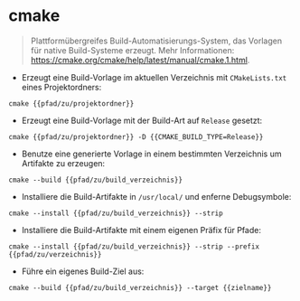 # cmake

> Plattformübergreifes Build-Automatisierungs-System, das Vorlagen für native Build-Systeme erzeugt.
> Mehr Informationen: <https://cmake.org/cmake/help/latest/manual/cmake.1.html>.

- Erzeugt eine Build-Vorlage im aktuellen Verzeichnis mit `CMakeLists.txt` eines Projektordners:

`cmake {{pfad/zu/projektordner}}`

- Erzeugt eine Build-Vorlage mit der Build-Art auf `Release` gesetzt:

`cmake {{pfad/zu/projektordner}} -D {{CMAKE_BUILD_TYPE=Release}}`

- Benutze eine generierte Vorlage in einem bestimmten Verzeichnis um Artifakte zu erzeugen:

`cmake --build {{pfad/zu/build_verzeichnis}}`

- Installiere die Build-Artifakte in `/usr/local/` und enferne Debugsymbole:

`cmake --install {{pfad/zu/build_verzeichnis}} --strip`

- Installiere die Build-Artifakte mit einem eigenen Präfix für Pfade:

`cmake --install {{pfad/zu/build_verzeichnis}} --strip --prefix {{pfad/zu/verzeichnis}}`

- Führe ein eigenes Build-Ziel aus:

`cmake --build {{pfad/zu/build_verzeichnis}} --target {{zielname}}`
